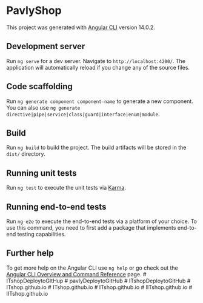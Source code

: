 # PavlyShop

This project was generated with [Angular CLI](https://github.com/angular/angular-cli) version 14.0.2.

## Development server

Run `ng serve` for a dev server. Navigate to `http://localhost:4200/`. The application will automatically reload if you change any of the source files.

## Code scaffolding

Run `ng generate component component-name` to generate a new component. You can also use `ng generate directive|pipe|service|class|guard|interface|enum|module`.

## Build

Run `ng build` to build the project. The build artifacts will be stored in the `dist/` directory.

## Running unit tests

Run `ng test` to execute the unit tests via [Karma](https://karma-runner.github.io).

## Running end-to-end tests

Run `ng e2e` to execute the end-to-end tests via a platform of your choice. To use this command, you need to first add a package that implements end-to-end testing capabilities.

## Further help

To get more help on the Angular CLI use `ng help` or go check out the [Angular CLI Overview and Command Reference](https://angular.io/cli) page.
#   I T s h o p D e p l o y t o G I t H u p  
 #   p a v l y D e p l o y t o G i t H u b  
 #   I T s h o p D e p l o y t o G i t H u b  
 #   I T s h o p . g i t h u b . i o  
 #   I T s h o p . g i t h u b . i o  
 #   I T s h o p . g i t h u b . i o  
 #   I I T s h o p . g i t h u b . i o  
 #   I I T s h o p . g i t h u b . i o  
 